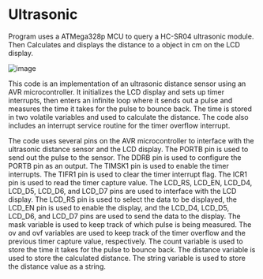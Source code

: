 # Ultrasonic
Program uses a ATMega328p MCU to query a HC-SR04 ultrasonic module. Then Calculates and displays the distance to a object in cm on the LCD display.

![image](https://github.com/Yahya-Ktata/Ultrasonic/assets/144588719/8695e8c7-2539-4be1-83b0-49fd00670647)

This code is an implementation of an ultrasonic distance sensor using an AVR microcontroller. It initializes the LCD display and sets up timer interrupts, then enters an infinite loop where it sends out a pulse and measures the time it takes for the pulse to bounce back. The time is stored in two volatile variables and used to calculate the distance. The code also includes an interrupt service routine for the timer overflow interrupt.

The code uses several pins on the AVR microcontroller to interface with the ultrasonic distance sensor and the LCD display.
The PORTB pin is used to send out the pulse to the sensor. The DDRB pin is used to configure the PORTB pin as an output.
The TIMSK1 pin is used to enable the timer interrupts. The TIFR1 pin is used to clear the timer interrupt flag.
The ICR1 pin is used to read the timer capture value.
The LCD_RS, LCD_EN, LCD_D4, LCD_D5, LCD_D6, and LCD_D7 pins are used to interface with the LCD display. The LCD_RS pin is used to select the data to be displayed, the LCD_EN pin is used to enable the display, and the LCD_D4, LCD_D5, LCD_D6, and LCD_D7 pins are used to send the data to the display.
The mask variable is used to keep track of which pulse is being measured. The ov and ovf variables are used to keep track of the timer overflow and the previous timer capture value, respectively. The count variable is used to store the time it takes for the pulse to bounce back. The distance variable is used to store the calculated distance. The string variable is used to store the distance value as a string.

